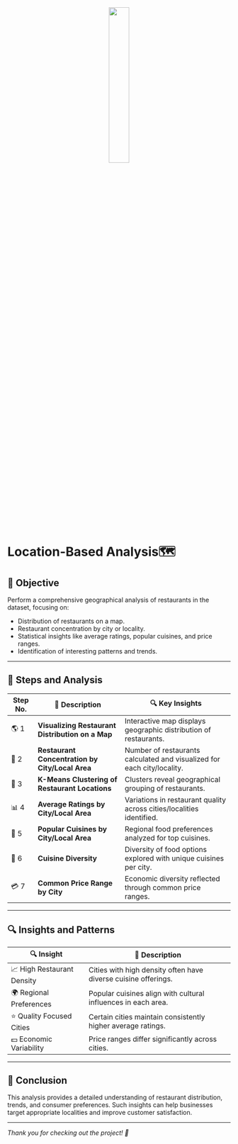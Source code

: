 <div align='center'><img style="width:30%" src='https://github.com/user-attachments/assets/b2964c24-5ad4-4368-9135-18059fc2f22d'/></div>

# Location-Based Analysis🗺️

## 🔢 Objective
Perform a comprehensive geographical analysis of restaurants in the dataset, focusing on:
- Distribution of restaurants on a map.
- Restaurant concentration by city or locality.
- Statistical insights like average ratings, popular cuisines, and price ranges.
- Identification of interesting patterns and trends.

---

## 🔗 Steps and Analysis

| Step No. | 📝 Description | 🔍 Key Insights |
|----------|----------------|------------------|
| 🌎 1 | **Visualizing Restaurant Distribution on a Map** | Interactive map displays geographic distribution of restaurants. |
| 🌉 2 | **Restaurant Concentration by City/Local Area** | Number of restaurants calculated and visualized for each city/locality. |
| 🎨 3 | **K-Means Clustering of Restaurant Locations** | Clusters reveal geographical grouping of restaurants. |
| 📊 4 | **Average Ratings by City/Local Area** | Variations in restaurant quality across cities/localities identified. |
| 🍲 5 | **Popular Cuisines by City/Local Area** | Regional food preferences analyzed for top cuisines. |
| 🍝 6 | **Cuisine Diversity** | Diversity of food options explored with unique cuisines per city. |
| 💳 7 | **Common Price Range by City** | Economic diversity reflected through common price ranges. |

---

## 🔍 Insights and Patterns

| 🔍 Insight | 📝 Description |
|------------|----------------|
| 📈 High Restaurant Density | Cities with high density often have diverse cuisine offerings. |
| 🌍 Regional Preferences | Popular cuisines align with cultural influences in each area. |
| ⭐ Quality Focused Cities | Certain cities maintain consistently higher average ratings. |
| 💵 Economic Variability | Price ranges differ significantly across cities. |

---

## 📄 Conclusion
This analysis provides a detailed understanding of restaurant distribution, trends, and consumer preferences. Such insights can help businesses target appropriate localities and improve customer satisfaction.

---

_Thank you for checking out the project! 🌟_
